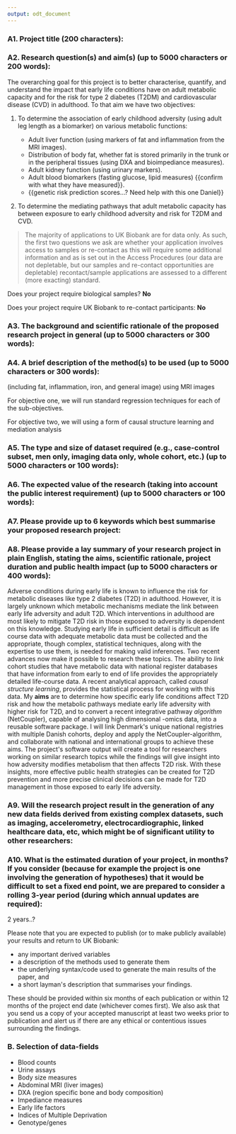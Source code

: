 ```yaml
---
output: odt_document
---
```


### A1. Project title (200 characters):

### A2. Research question(s) and aim(s) (up to 5000 characters or 200 words):

The overarching goal for this project is to better characterise, quantify, and
understand the impact that early life conditions have on adult metabolic
capacity and for the risk for type 2 diabetes (T2DM) and cardiovascular disease
(CVD) in adulthood. To that aim we have two objectives:

1. To determine the association of early childhood adversity (using adult leg
length as a biomarker) on various metabolic functions:
    - Adult liver function (using markers of fat and inflammation from the MRI
    images).
    - Distribution of body fat, whether fat is stored primarily in the trunk or in
    the peripheral tissues (using DXA and bioimpediance measures).
    - Adult kidney function (using urinary markers).
    - Adult blood biomarkers (fasting glucose, lipid measures) {{confirm with what
    they have measured}}.
    - {{genetic risk prediction scores...? Need help with this one Daniel}}

2. To determine the mediating pathways that adult metabolic capacity has between
exposure to early childhood adversity and risk for T2DM and CVD.

> The majority of applications to UK Biobank are for data only. As such, the first two questions we ask are whether your application involves access to samples or re-contact as this will require some additional information and as is set out in the Access Procedures (our data are not depletable, but our samples and re-contact opportunities are depletable) recontact/sample applications are assessed to a different (more exacting) standard.

Does your project require biological samples? **No**

Does your project require UK Biobank to re-contact participants: **No**

### A3. The background and scientific rationale of the proposed research project in general (up to 5000 characters or 300 words): 



### A4. A brief description of the method(s) to be used (up to 5000 characters or 300 words): 

(including fat, inflammation, iron, and general image) using MRI images

For objective one, we will run standard regression techniques for each of the
sub-objectives.

For objective two, we will using a form of causal structure learning and
mediation analysis 

### A5. The type and size of dataset required (e.g., case-control subset, men only, imaging data only, whole cohort, etc.) (up to 5000 characters or 100 words):

### A6. The expected value of the research (taking into account the public interest requirement) (up to 5000 characters or 100 words): 

### A7. Please provide up to 6 keywords which best summarise your proposed research project:

### A8. Please provide a lay summary of your research project in plain English, stating the aims, scientific rationale, project duration and public health impact (up to 5000 characters or 400 words):

Adverse conditions during early life is known to influence the risk for
metabolic diseases like type 2 diabetes (T2D) in adulthood. However, it is largely
unknown which metabolic mechanisms mediate the link between early life adversity
and adult T2D. Which interventions in adulthood are most likely to mitigate T2D
risk in those exposed to adversity is dependent on this knowledge. Studying
early life in sufficient detail is difficult as life course data with adequate
metabolic data must be collected and the appropriate, though complex,
statistical techniques, along with the expertise to use them, is needed for
making valid inferences. Two recent advances now make it possible to research
these topics. The ability to *link* cohort studies that have metabolic data with
national register databases that have information from early to end of life
provides the appropriately detailed life-course data. A recent analytical
approach, called *causal structure learning*, provides the statistical process
for working with this data. My **aims** are to determine how specific early life
conditions affect T2D risk and how the metabolic pathways mediate early life adversity
with higher risk for T2D, and to convert a recent integrative pathway *algorithm*
(NetCoupler), capable of analysing high dimensional -omics data, into a reusable
software package. I will link Denmark's unique national registries with multiple
Danish cohorts, deploy and apply the NetCoupler-algorithm, and collaborate with
national and international groups to achieve these aims. The project's software
output will create a tool for researchers working on similar research topics
while the findings will give insight into how adversity modifies metabolism that
then affects T2D risk. With these insights, more effective public health
strategies can be created for T2D prevention and more precise clinical decisions
can be made for T2D management in those exposed to early life adversity.

### A9. Will the research project result in the generation of any new data fields derived from existing complex datasets, such as imaging, accelerometry, electrocardiographic, linked healthcare data, etc, which might be of significant utility to other researchers: 

### A10. What is the estimated duration of your project, in months? If you consider (because for example the project is one involving the generation of hypotheses) that it would be difficult to set a fixed end point, we are prepared to consider a rolling 3-year period (during which annual updates are required):

2 years..?

Please note that you are expected to publish (or to make publicly available) your results and return to UK Biobank:

- any important derived variables
- a description of the methods used to generate them
- the underlying syntax/code used to generate the main results of the paper, and
- a short layman's description that summarises your findings.

These should be provided within six months of each publication or within 12 months of the project end date (whichever comes first). We also ask that you send us a copy of your accepted manuscript at least two weeks prior to publication and alert us if there are any ethical or contentious issues surrounding the findings. 

### B. Selection of data-fields

- Blood counts
- Urine assays
- Body size measures
- Abdominal MRI (liver images)
- DXA (region specific bone and body composition)
- Impediance measures
- Early life factors
- Indices of Multiple Deprivation
- Genotype/genes
